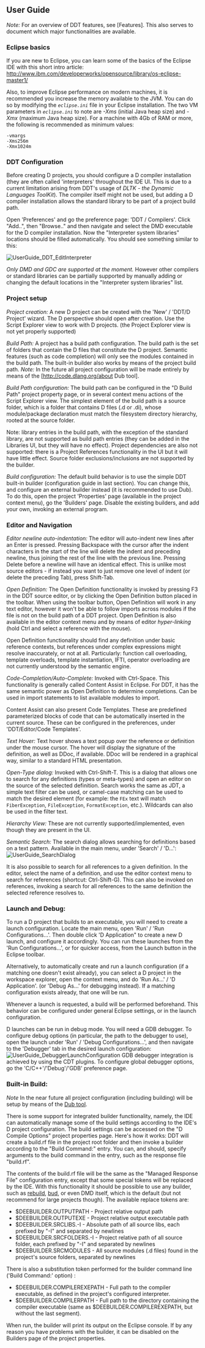 
## User Guide

*Note:* For an overview of DDT features, see [Features]. This also serves to document which major functionalities are available.

### Eclipse basics

If you are new to Eclipse, you can learn some of the basics of the Eclipse IDE with this short intro article: http://www.ibm.com/developerworks/opensource/library/os-eclipse-master1/ 

Also, to improve Eclipse performance on modern machines, it is recommended you increase the memory available to the JVM. You can do so by modifying the _`eclipse.ini`_ file in your Eclipse installation. The two VM parameters in _`eclipse.ini`_ to note are _-Xms_ (initial Java heap size) and _-Xmx_ (maximum Java heap size). For a machine with 4Gb of RAM or more, the following is recommended as minimum values:
```
-vmargs
-Xms256m
-Xmx1024m
```

### DDT Configuration

Before creating D projects, you should configure a D compiler installation (they are often called 'interpreters' throughout the IDE UI. This is due to a current limitation arising from DDT's usage of _DLTK - the Dynamic Languages ToolKit_). The compiler itself might not be used, but adding a D compiler installation allows the standard library to be part of a project build path.

Open 'Preferences' and go the preference page: 'DDT / Compilers'. Click "Add..", then "Browse.." and then navigate and select the DMD executable for the D compiler installation. Now the "Interpreter system libraries" locations should be filled automatically. You should see something similar to this:

![UserGuide_DDT_EditInterpreter](screenshots/UserGuide_DDT_EditInterpreter.png)

_Only DMD and GDC are supported at the moment._ However other compilers or standard libraries can be partially supported by manually adding or changing the default locations in the "Interpreter system libraries" list.

### Project setup

*Project creation:*
A new D project can be created with the 'New' / 'DDT/D Project' wizard. The D perspective should open after creation. Use the Script Explorer view to work with D projects. (the Project Explorer view is not yet properly supported)

*Build Path:*
A project has a build path configuration. The build path is the set of folders that contain the D files that constitute the D project. Semantic features (such as code completion) will only see the modules contained in the build path. The built-in builder also works by means of the project build path. 
*Note:* In the future all project configuration will be made entirely by means of the [http://code.dlang.org/about Dub tool].

*Build Path configuration:*
The build path can be configured in the "D Build Path" project property page, or in several context menu actions of the Script Explorer view. The simplest element of the build path is a source folder, which is a folder that contains D files (.d or .di), whose module/package declaration must match the filesystem directory hierarchy, rooted at the source folder.

Note: library entries in the build path, with the exception of the standard library, are not supported as build path entries (they can be added in the Libraries UI, but they will have no effect). Project dependencies are also not supported: there is a Project References functionality in the UI but it will have little effect. Source folder exclusions/inclusions are not supported by the builder. 

*Build configuration:*
The default build behavior is to use the simple DDT built-in builder (configuration guide in last section).
You can change this, and configure an external builder instead (it is recommended to use Dub). To do this, open the project 'Properties' page (available in the project context menu), go the 'Builders' page. Disable the existing builders, and add your own, invoking an external program.

### Editor and Navigation

*Editor newline auto-indentation:*
The editor will auto-indent new lines after an Enter is pressed. Pressing Backspace with the cursor after the indent characters in the start of the line will delete the indent and preceding newline, thus joining the rest of the line with the previous line. Pressing Delete before a newline will have an identical effect.
This is unlike most source editors - if instead you want to just remove one level of indent (or delete the preceding Tab), press Shift-Tab. 

*Open Definition:*
The Open Definition functionality is invoked by pressing F3 in the DDT source editor, or by clicking the Open Definition button placed in the toolbar. When using the toolbar button, Open Definition will work in any text editor, however it won't be able to follow imports across modules if the file is not on the build path of a DDT project. Open Definition is also available in the editor context menu and by means of editor *hyper-linking* (hold Ctrl and select a reference with the mouse).

Open Definition functionality should find any definition under basic reference contexts, but references under complex expressions might resolve inaccurately, or not at all.
Particularly: function call overloading, template overloads, template instantiation, IFTI, operator overloading are not currently understood by the semantic engine.

*Code-Completion/Auto-Complete:*
Invoked with Ctrl-Space. This functionality is generally called Content Assist in Eclipse. For DDT, it has the same semantic power as Open Definition to determine completions. Can be used in import statements to list available modules to import.

Content Assist can also present Code Templates. These are predefined parameterized blocks of code that can be automatically inserted in the current source. These can be configured in the preferences, under 'DDT/Editor/Code Templates'.

*Text Hover:*
Text hover shows a text popup over the reference or definition under the mouse cursor. The hover will display the signature of the definition, as well as DDoc, if available. DDoc will be rendered in a graphical way, similar to a standard HTML presentation.

*Open-Type dialog:*
Invoked with Ctrl-Shift-T. This is a dialog that allows one to search for any definitions (types or meta-types) and open an editor on the source of the selected definition. Search works the same as JDT, a simple text filter can be used, or camel-case matching can be used to match the desired element (for example: the `FEx` text will match `FiberException`, `FileException`, `FormatException`, etc.). Wildcards can also be used in the filter text.
 
*Hierarchy View:*
These are not currently supported/implemented, even though they are present in the UI.

*Semantic Search:*
The search dialog allows searching for definitions based on a text pattern. Available in the main menu, under 'Search' / 'D...':
![UserGuide_SearchDialog](screenshots/UserGuide_SearchDialog.png)

It is also possible to search for all references to a given definition. In the editor, select the name of a definition, and use the editor context menu to search for references (shortcut: Ctrl-Shift-G). This can also be invoked on references, invoking a search for all references to the same definition the selected reference resolves to.


### Launch and Debug:
To run a D project that builds to an executable, you will need to create a launch configuration. Locate the main menu, open 'Run' / 'Run Configurations...'. Then double click 'D Application" to create a new D launch, and configure it accordingly. You can run these launches from the 'Run Configurations...', or for quicker access, from the Launch button in the Eclipse toolbar.

Alternatively, to automatically create and run a launch configuration (if a matching one doesn't exist already), you can select a D project in the workspace explorer, open the context menu, and do 'Run As...' / 'D Application'. (or 'Debug As...' for debugging instead). If a matching configuration exists already, that one will be run.

Whenever a launch is requested, a build will be performed beforehand. This behavior can be configured under general Eclipse settings, or in the launch configuration.

D launches can be run in debug mode. You will need a GDB debugger. To configure debug options (in particular, the path to the debugger to use), open the launch under 'Run' / 'Debug Configurations...', and then navigate to the 'Debugger' tab in the desired launch configuration:
![UserGuide_DebuggerLaunchConfiguration](screenshots/UserGuide_DebuggerLaunchConfiguration.png)
GDB debugger integration is achieved by using the CDT plugins. To configure global debugger options, go the 'C/C++'/'Debug'/'GDB' preference page.

### Built-in Build:
*Note* In the near future all project configuration (including building) will be setup by means of the [Dub tool](http://code.dlang.org/about).

There is some support for integrated builder functionality, namely, the IDE can automatically manage some of the build settings according to the IDE's D project configuration. The build settings can be accessed on the "D Compile Options" project properties page. Here's how it works: DDT will create a build.rf file in the project root folder and then invoke a builder according to the "Build Command:" entry. You can, and should, specify arguments to the build command in the entry, such as the response file "build.rf". 

The contents of the build.rf file will be the same as the "Managed Response File" configuration entry, except that some special tokens will be replaced by the IDE. With this functionality it should be possible to use any builder, such as [rebuild](http://www.dsource.org/projects/dsss/wiki/Rebuild), [bud](http://www.dsource.org/projects/build/), or even DMD itself, which is the default (but not recommend for large projects though). The available replace tokens are: 
 * $DEEBUILDER.OUTPUTPATH - Project relative output path
 * $DEEBUILDER.OUTPUTEXE - Project relative output executable path
 * $DEEBUILDER.SRCLIBS.-I - Absolute path of all source libs, each prefixed by "-I" and separated by newlines
 * $DEEBUILDER.SRCFOLDERS.-I - Project relative  path of all source folder, each prefixed by "-I" and separated by newlines
 * $DEEBUILDER.SRCMODULES - All source modules (.d files) found in the project's source folders, separated by newlines

There is also a substitution token performed for the builder command line ('Build Command:' option) :
 * $DEEBUILDER.COMPILEREXEPATH - Full path to the compiler executable, as defined in the project's configured interpreter.
 * $DEEBUILDER.COMPILERPATH - Full path to the directory containing the compiler executable (same as $DEEBUILDER.COMPILEREXEPATH, but without the last segment).


When run, the builder will print its output on the Eclipse console. If by any reason you have problems with the builder, it can be disabled on the Builders page of the project properties.